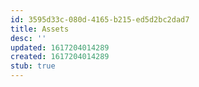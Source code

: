 ```yaml
---
id: 3595d33c-080d-4165-b215-ed5d2bc2dad7
title: Assets
desc: ''
updated: 1617204014289
created: 1617204014289
stub: true
---
```


